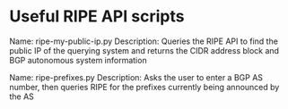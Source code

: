 # Useful RIPE API scripts

Name: ripe-my-public-ip.py
Description: Queries the RIPE API to find the public IP of the querying system and returns the CIDR address block and BGP autonomous system information

Name: ripe-prefixes.py
Description: Asks the user to enter a BGP AS number, then queries RIPE for the prefixes currently being announced by the AS

 

